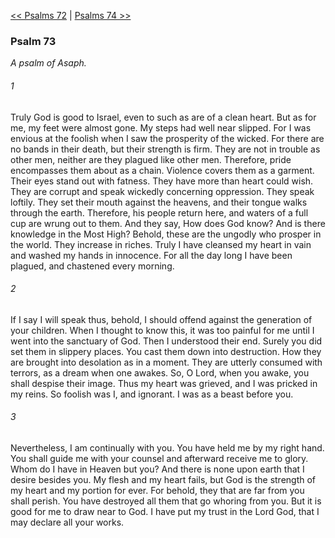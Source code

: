 [<< Psalms 72](Psalms%2072)  |  [Psalms 74 >>](Psalms%2074)

### Psalm 73

*A psalm of Asaph.*

###### 1
Truly God is good to Israel, even to such as are of a clean heart. But as for me, my feet were almost gone. My steps had well near slipped. For I was envious at the foolish when I saw the prosperity of the wicked. For there are no bands in their death, but their strength is firm. They are not in trouble as other men, neither are they plagued like other men. Therefore, pride encompasses them about as a chain. Violence covers them as a garment. Their eyes stand out with fatness. They have more than heart could wish. They are corrupt and speak wickedly concerning oppression. They speak loftily. They set their mouth against the heavens, and their tongue walks through the earth. Therefore, his people return here, and waters of a full cup are wrung out to them. And they say, How does God know? And is there knowledge in the Most High? Behold, these are the ungodly who prosper in the world. They increase in riches. Truly I have cleansed my heart in vain and washed my hands in innocence. For all the day long I have been plagued, and chastened every morning.

###### 2
If I say I will speak thus, behold, I should offend against the generation of your children. When I thought to know this, it was too painful for me until I went into the sanctuary of God. Then I understood their end. Surely you did set them in slippery places. You cast them down into destruction. How they are brought into desolation as in a moment. They are utterly consumed with terrors, as a dream when one awakes. So, O Lord, when you awake, you shall despise their image. Thus my heart was grieved, and I was pricked in my reins. So foolish was I, and ignorant. I was as a beast before you.

###### 3
Nevertheless, I am continually with you. You have held me by my right hand. You shall guide me with your counsel and afterward receive me to glory. Whom do I have in Heaven but you? And there is none upon earth that I desire besides you. My flesh and my heart fails, but God is the strength of my heart and my portion for ever. For behold, they that are far from you shall perish. You have destroyed all them that go whoring from you. But it is good for me to draw near to God. I have put my trust in the Lord God, that I may declare all your works.